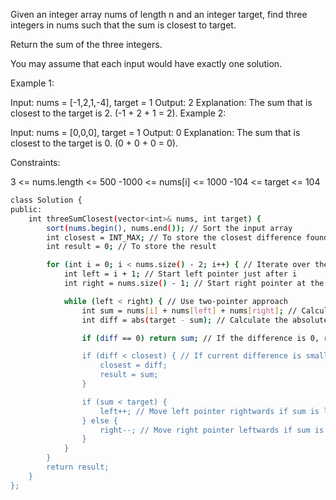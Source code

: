  
Given an integer array nums of length n and an integer target, find three integers in nums such that the sum is closest to target.

Return the sum of the three integers.

You may assume that each input would have exactly one solution.

 

Example 1:

Input: nums = [-1,2,1,-4], target = 1
Output: 2
Explanation: The sum that is closest to the target is 2. (-1 + 2 + 1 = 2).
Example 2:

Input: nums = [0,0,0], target = 1
Output: 0
Explanation: The sum that is closest to the target is 0. (0 + 0 + 0 = 0).
 

Constraints:

3 <= nums.length <= 500
-1000 <= nums[i] <= 1000
-104 <= target <= 104


```bash
class Solution {
public:
    int threeSumClosest(vector<int>& nums, int target) {
        sort(nums.begin(), nums.end()); // Sort the input array
        int closest = INT_MAX; // To store the closest difference found
        int result = 0; // To store the result

        for (int i = 0; i < nums.size() - 2; i++) { // Iterate over the array, excluding the last two elements
            int left = i + 1; // Start left pointer just after i
            int right = nums.size() - 1; // Start right pointer at the end of the array

            while (left < right) { // Use two-pointer approach
                int sum = nums[i] + nums[left] + nums[right]; // Calculate the sum of three numbers
                int diff = abs(target - sum); // Calculate the absolute difference from the target

                if (diff == 0) return sum; // If the difference is 0, return the sum as it's the closest possible

                if (diff < closest) { // If current difference is smaller than closest
                    closest = diff;
                    result = sum;
                }

                if (sum < target) {
                    left++; // Move left pointer rightwards if sum is less than target
                } else {
                    right--; // Move right pointer leftwards if sum is greater than target
                }
            }
        }
        return result;
    }
};
